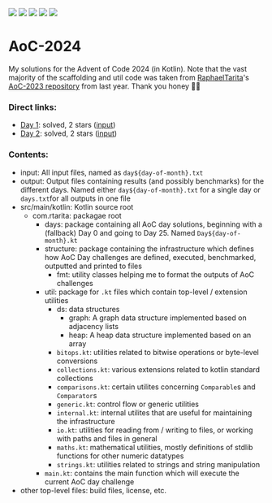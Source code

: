 ![](https://img.shields.io/badge/Kotlin-2.1.0-7F52FF?logo=kotlin)
![](https://img.shields.io/badge/Gradle-8.11.1-02303A?logo=gradle)
![](https://img.shields.io/badge/day%20📆-2-red)
![](https://img.shields.io/badge/stars%20⭐-4-gold)
![](https://img.shields.io/badge/days%20completed%20✅-2-58CC02)

# AoC-2024

My solutions for the Advent of Code 2024 (in Kotlin). Note that the vast majority of the scaffolding and util code was
taken from [RaphaelTarita](https://github.com/RaphaelTarita)'s [AoC-2023 repository](https://github.com/RaphaelTarita/AoC-2023) from last year.
Thank you honey 🫶🏼

### Direct links:

- [Day 1](src/main/kotlin/com/r3tro04/days/Day1.kt): solved, 2 stars ([input](input/day1.txt))
- [Day 2](src/main/kotlin/com/r3tro04/days/Day2.kt): solved, 2 stars ([input](input/day2.txt))


### Contents:

- input: All input files, named as `day${day-of-month}.txt`
- output: Output files containing results (and possibly benchmarks) for the different days. Named
  either `day${day-of-month}.txt` for a single day or `days.txt`for all outputs in one file
- src/main/kotlin: Kotlin source root
    - com.rtarita: packagae root
        - days: package containing all AoC day solutions, beginning with a (fallback) Day 0 and going to Day 25.
          Named `Day${day-of-month}.kt`
        - structure: package containing the infrastructure which defines how AoC Day challenges are defined, executed,
          benchmarked, outputted and printed to files
            - fmt: utility classes helping me to format the outputs of AoC challenges
        - util: package for `.kt` files which contain top-level / extension utilities
            - ds: data structures
                - graph: A graph data structure implemented based on adjacency lists
                - heap: A heap data structure implemented based on an array
            - `bitops.kt`: utilities related to bitwise operations or byte-level conversions
            - `collections.kt`: various extensions related to kotlin standard collections
            - `comparisons.kt`: certain utilites concerning `Comparable`s and `Comparator`s
            - `generic.kt`: control flow or generic utilities
            - `internal.kt`: internal utilites that are useful for maintaining the infrastructure
            - `io.kt`: utilities for reading from / writing to files, or working with paths and files in general
            - `maths.kt`: mathematical utilities, mostly definitions of stdlib functions for other numeric datatypes
            - `strings.kt`: utilities related to strings and string manipulation
        - `main.kt`: contains the main function which will execute the current AoC day challenge
- other top-level files: build files, license, etc.